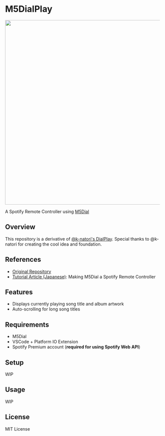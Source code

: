 # M5DialPlay

<img src="https://github.com/user-attachments/assets/9fb8d673-4be0-4fc7-b8dd-b5233e985ce2" height="600px">

A Spotify Remote Controller using [M5Dial](https://docs.m5stack.com/en/core/M5Dial)

## Overview
This repository is a derivative of [@k-natori's DialPlay](https://github.com/k-natori/DialPlay).
Special thanks to @k-natori for creating the cool idea and foundation.

## References
- [Original Repository](https://github.com/k-natori/DialPlay)
- [Tutorial Article (Japanese)](https://note.com/njrecalls/n/n5f3e35186f46): Making M5Dial a Spotify Remote Controller

## Features
* Displays currently playing song title and album artwork
* Auto-scrolling for long song titles

## Requirements
* M5Dial
* VSCode + Platform IO Extension
* Spotify Premium account (**required for using Spotify Web API**)

## Setup
WIP

## Usage
WIP

## License

MIT License
